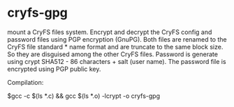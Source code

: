 # cryfs-gpg
mount a CryFS files system. Encrypt and decrypt the CryFS config and password files using PGP encryption (GnuPG). Both files are renamed to the CryFS file standard     * name format and are truncate to the same block size. So they  are disguised among the other CryFS files.  Password is generate using crypt SHA512 -  86 characters + salt (user name). The password file is encrypted using PGP public key.

Compilation:

$gcc -c $(ls *.c) && gcc $(ls *.o) -lcrypt -o cryfs-gpg
